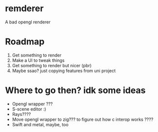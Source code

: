 # remderer
A bad opengl renderer

# Roadmap
1. Get something to render
2. Make a UI to tweak things
3. Get something to render but nicer (pbr)
4. Maybe ssao? just copying features from uni project

# Where to go then? idk some ideas
- Opengl wrapper ???
- S-scene editor :)
- Rays????
- Move opengl wrapper to zig??? to figure out how c interop works ????
- Swift and metal, maybe, too
